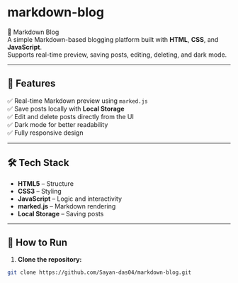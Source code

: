 # markdown-blog
 📝 Markdown Blog  
A simple Markdown-based blogging platform built with **HTML**, **CSS**, and **JavaScript**.  
Supports real-time preview, saving posts, editing, deleting, and dark mode.  

---

## 🚀 Features  
✅ Real-time Markdown preview using `marked.js`  
✅ Save posts locally with **Local Storage**  
✅ Edit and delete posts directly from the UI  
✅ Dark mode for better readability  
✅ Fully responsive design  

---

## 🛠️ Tech Stack  
- **HTML5** – Structure  
- **CSS3** – Styling  
- **JavaScript** – Logic and interactivity  
- **marked.js** – Markdown rendering  
- **Local Storage** – Saving posts  

---

## 🚦 How to Run  
1. **Clone the repository:**  
```bash
git clone https://github.com/Sayan-das04/markdown-blog.git


